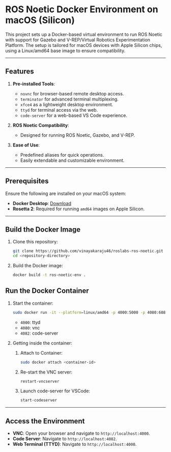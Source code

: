 # ROS Noetic Docker Environment on macOS (Silicon)

This project sets up a Docker-based virtual environment to run ROS Noetic with support for Gazebo and V-REP/Virtual Robotics Experimentation Platform. The setup is tailored for macOS devices with Apple Silicon chips, using a Linux/amd64 base image to ensure compatibility.

---

## Features

1. **Pre-installed Tools**:
   - `novnc` for browser-based remote desktop access.
   - `terminator` for advanced terminal multiplexing.
   - `xfce4` as a lightweight desktop environment.
   - `ttyd` for terminal access via the web.
   - `code-server` for a web-based VS Code experience.

2. **ROS Noetic Compatibility**:
   - Designed for running ROS Noetic, Gazebo, and V-REP.

3. **Ease of Use**:
   - Predefined aliases for quick operations.
   - Easily extendable and customizable environment.

---

## Prerequisites

Ensure the following are installed on your macOS system:

- **Docker Desktop**: [Download](https://www.docker.com/products/docker-desktop/)
- **Rosetta 2**: Required for running `amd64` images on Apple Silicon.

---

## Build the Docker Image

1. Clone this repository:
   ```bash
   git clone https://github.com/vinayakaraju46/roslabs-ros-noetic.git
   cd <repository-directory>

2. Build the Docker image:
   ```bash
   docker build -t ros-noetic-env .

## Run the Docker Container

1. Start the container:
   ```bash
   sudo docker run -it --platform=linux/amd64 -p 4000:5000 -p 4080:6080 -p 4081:6081 -p 4082:6082 -p 11311:11311 --name ros-sim ros-noetic-env
   ```
   - `4000`: ttyd
   - `4080`: vnc
   - `4082`: code-server
   
2. Getting inside the container:

  
   1. Attach to Container:
      ```bash
      sudo docker attach <container-id>
      
   2. Re-start the VNC server:
      ```bash
      restart-vncserver
      
   2. Launch code-server for VSCode:
      ```bash
      start-codeserver

  ---
  ## Access the Environment
  - **VNC**: Open your browser and navigate to `http://localhost:4000`.
  - **Code Server**: Navigate to `http://localhost:4082`.
  - **Web Terminal (TTYD)**: Navigate to `http://localhost:4000`.

      

